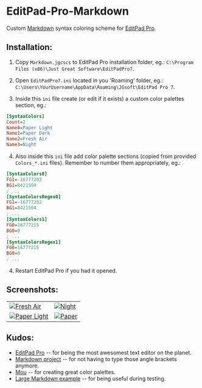 EditPad-Pro-Markdown
====================

Custom [Markdown][md-homepage] syntax coloring scheme for [EditPad Pro][editpad-homepage].

Installation:
-------------

  1. Copy `Markdown.jgcscs` to EditPad Pro installation folder, eg.: `C:\Program Files (x86)\Just Great Software\EditPadPro7`.
  
  2. Open `EditPadPro7.ini` located in you 'Roaming' folder, eg.: `C:\Users\YourUsername\AppData\Roaming\JGsoft\EditPad Pro 7`.
  
  3. Inside this `ini` file create (or edit if it exists) a custom color palettes section, eg.:
```ini
[SyntaxColors]
Count=2
Name0=Paper Light
Name1=Paper Dark
Name2=Fresh Air
Name3=Night
```

  4. Also inside this `ini` file add color palette sections (copied from provided `Colors_*.ini` files). Remember to number them appropriately, eg.:
```ini
[SyntaxColors0]
FG1=-16777202
BG1=8421504
; ...
[SyntaxColorsRegex0]
FG1=-16777202
BG1=8421504
; ...
[SyntaxColors1]
FG0=16777215
BG0=0
; ...
[SyntaxColorsRegex1]
FG0=16777215
BG0=0
; ...
```
  4. Restart EditPad Pro if you had it opened.

Screenshots:
------------

<table>
  <tr>
    <td>
      <a href="https://lh3.googleusercontent.com/-DPNPuxj_E_k/UBlyPZ20HcI/AAAAAAAACDI/0nf9FfPf288/s1024/ss-fresh-air.png">
        <img src="https://lh3.googleusercontent.com/-DPNPuxj_E_k/UBlyPZ20HcI/AAAAAAAACDI/0nf9FfPf288/s288/ss-fresh-air.png" alt="Fresh Air" />
      </a>
    </td>
    <td>
      <a href="https://lh5.googleusercontent.com/-eZYMpLgpqFY/UBlyPd7emPI/AAAAAAAACDM/ECr6D3fbyoE/s1024/ss-night.png">
        <img src="https://lh5.googleusercontent.com/-eZYMpLgpqFY/UBlyPd7emPI/AAAAAAAACDM/ECr6D3fbyoE/s288/ss-night.png" alt="Night" />
      </a>
    </td>
  </tr>
  <tr>
    <td>
      <a href="https://lh5.googleusercontent.com/-8iay3b2c0mQ/UBlyP9akdhI/AAAAAAAACDU/bipUTcB4ouA/s1024/ss-paper-light.png">
        <img src="https://lh5.googleusercontent.com/-8iay3b2c0mQ/UBlyP9akdhI/AAAAAAAACDU/bipUTcB4ouA/s288/ss-paper-light.png" alt="Paper Light" />
      </a>
    </td>
    <td>
      <a href="https://lh4.googleusercontent.com/-HWklrPd4qfA/UBlyPQF9i6I/AAAAAAAACDQ/aGmw-xtvmVs/s1024/ss-paper-dark.png">
        <img src="https://lh4.googleusercontent.com/-HWklrPd4qfA/UBlyPQF9i6I/AAAAAAAACDQ/aGmw-xtvmVs/s288/ss-paper-dark.png" alt=Paper Dark"" />
      </a>
    </td>
  </tr>
</table>

Kudos:
------

  - [EditPad Pro][editpad-homepage] -- for being the most awesomest text editor on the planet.
  - [Markdown project][md-homepage] -- for not having to type those angle brackets anymore.
  - [Mou][mou-homepage] -- for creating great color palettes.
  - [Large Markdown example][md-example] -- for being useful during testing.
  
  [editpad-homepage]: http://www.editpadpro.com/
  [md-homepage]: http://daringfireball.net/projects/markdown/
  [mou-homepage]: http://mouapp.com/
  [md-example]: http://www.unexpected-vortices.com/sw/gouda/quick-markdown-example.html
